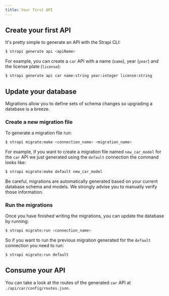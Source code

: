 ```yaml
---
title: Your first API
---
```


## Create your first API

It's pretty simple to generate an API with the Strapi CLI:

```bash
$ strapi generate api <apiName>
```

For example, you can create a `car` API with a name (`name`), year (`year`) and the license plate (`license`):

```bash
$ strapi generate api car name:string year:integer license:string
```

## Update your database

Migrations allow you to define sets of schema changes so upgrading a database is a breeze.

### Create a new migration file

To generate a migration file run:

```bash
$ strapi migrate:make <connection_name> <migration_name>
```

For example, if you want to create a migration file named `new_car_model` for the `car` API we just generated using the `default` connection the command looks like:

```bash
$ strapi migrate:make default new_car_model
```

Be careful, migrations are automatically generated based on your current database schema and models. We strongly advise you to manually verify those information.

### Run the migrations

Once you have finished writing the migrations, you can update the database by running:

```bash
$ strapi migrate:run <connection_name>
```

So if you want to run the previous migration generated for the `default` connection you need to run:

```bash
$ strapi migrate:run default
```

## Consume your API

You can take a look at the routes of the generated `car` API at `./api/car/config/routes.json`.
